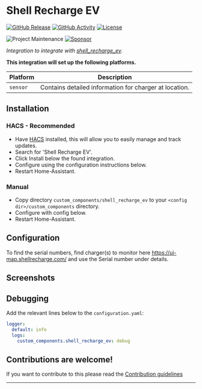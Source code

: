 # Shell Recharge EV

[![GitHub Release][releases-shield]][releases]
[![GitHub Activity][commits-shield]][commits]
[![License][license-shield]](LICENSE)

![Project Maintenance][maintenance-shield]
[![Sponsor][sponsor-shield]][sponsor]

_Integration to integrate with [shell_recharge_ev][shell_recharge_ev]._

**This integration will set up the following platforms.**

| Platform | Description                                            |
| -------- | ------------------------------------------------------ |
| `sensor` | Contains detailed information for charger at location. |

## Installation

### HACS - Recommended

- Have [HACS](https://hacs.xyz) installed, this will allow you to easily manage and track updates.
- Search for 'Shell Recharge EV'.
- Click Install below the found integration.
- Configure using the configuration instructions below.
- Restart Home-Assistant.

### Manual

- Copy directory `custom_components/shell_recharge_ev` to your `<config dir>/custom_components` directory.
- Configure with config below.
- Restart Home-Assistant.

## Configuration

To find the serial numbers, find charger(s) to monitor here https://ui-map.shellrecharge.com/ and use the Serial number under details.

## Screenshots

## Debugging

Add the relevant lines below to the `configuration.yaml`:

```yaml
logger:
  default: info
  logs:
    custom_components.shell_recharge_ev: debug
```

<!---->

## Contributions are welcome!

If you want to contribute to this please read the [Contribution guidelines](CONTRIBUTING.md)

---

[shell_recharge_ev]: https://github.com/cyberjunky/home-assistant-shell_recharge_ev
[commits-shield]: https://img.shields.io/github/commit-activity/y/cyberjunky/home-assistant-shell_recharge_ev.svg?style=for-the-badge
[commits]: https://github.com/cyberjunky/home-assistant-shell_recharge_ev/commits/main
[license-shield]: https://img.shields.io/github/license/cyberjunky/home-assistant-shell_recharge_ev.svg?style=for-the-badge
[maintenance-shield]: https://img.shields.io/badge/maintainer-%40cyberjunky-blue.svg?style=for-the-badge
[releases-shield]: https://img.shields.io/github/release/cyberjunky/home-assistant-shell_recharge_ev.svg?style=for-the-badge
[releases]: https://github.com/cyberjunky/home-assistant-shell_recharge_ev/releases
[sponsor-shield]: https://img.shields.io/static/v1?label=Sponsor&message=%E2%9D%A4&logo=GitHub&color=%23fe8e86
[sponsor]: https://github.com/sponsors/cyberjunky
